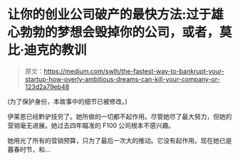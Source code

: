# 让你的创业公司破产的最快方法:过于雄心勃勃的梦想会毁掉你的公司，或者，莫比·迪克的教训

> 原文：<https://medium.com/swlh/the-fastest-way-to-bankrupt-your-startup-how-overly-ambitious-dreams-can-kill-your-company-or-123d2a79eb48>

(为了保护身份，本故事中的细节已被修改。)

伊莱恩已经黔驴技穷了。她所做的一切都不起作用。尽管她尽了最大努力，但她的营销毫无进展。她过去四年瞄准的 F100 公司根本不感兴趣。

她用光了所有的营销预算，只为了最后一次大的推动。它没有起作用。现在她已是暮春时节，和…